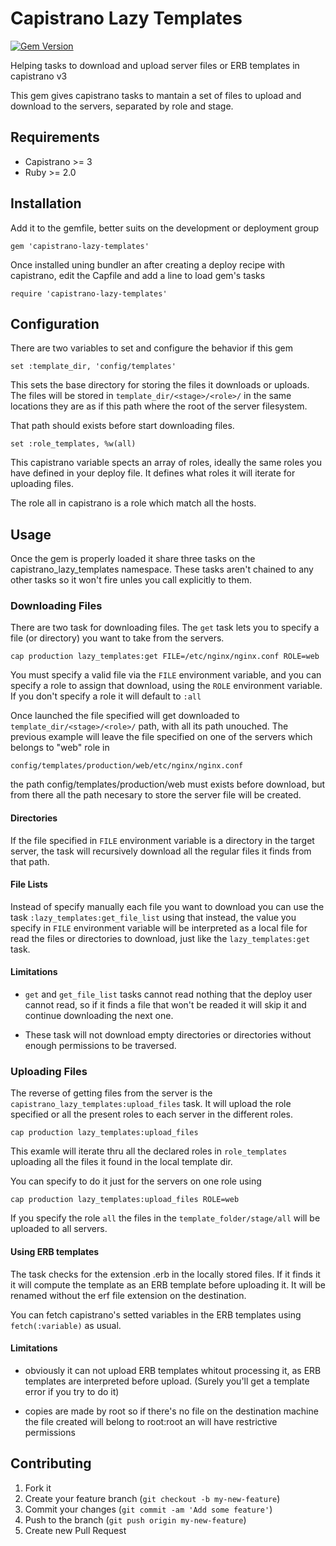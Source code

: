 # Capistrano Lazy Templates

[![Gem Version](https://badge.fury.io/rb/capistrano-lazy-templates.svg)](http://badge.fury.io/rb/capistrano-lazy-templates)

Helping tasks to download and upload server files or ERB templates in capistrano  v3

This gem gives capistrano tasks to mantain a set of files to upload and download to the servers, separated by role and stage.

## Requirements

- Capistrano >= 3
- Ruby >= 2.0

## Installation

Add it to the gemfile, better suits on the development or deployment group

    gem 'capistrano-lazy-templates'

Once installed uning bundler an after creating a deploy recipe with capistrano, edit the Capfile and add a line to load gem's tasks

    require 'capistrano-lazy-templates'

## Configuration


There are two variables to set and configure the behavior if this gem

    set :template_dir, 'config/templates'

This sets the base directory for storing the files it downloads or uploads. The files will be stored in `template_dir/<stage>/<role>/` in the same locations they are as if this path where the root of the server filesystem.

That path should exists before start downloading files.

    set :role_templates, %w(all)

This capistrano variable spects an array of roles, ideally the same roles you have defined in your deploy file. It defines what roles it will iterate for uploading files.

The role all in capistrano is a role which match all the hosts.

## Usage

Once the gem is properly loaded it share three tasks on the capistrano_lazy_templates namespace. These tasks aren't chained to any other tasks so it won't fire unles you call explicitly to them.

### Downloading Files

There are two task for downloading files. The `get` task lets you to specify a file (or directory) you want to take from the servers. 

    cap production lazy_templates:get FILE=/etc/nginx/nginx.conf ROLE=web

You must specify a valid file via the `FILE` environment variable, and you can specify a role to assign that download, using the `ROLE` environment variable. If you don't specify a role it will default to `:all`

Once launched the file specified will get downloaded to `template_dir/<stage>/<role>/` path, with all its path unouched. The previous example will leave the file specified on one of the servers which belongs to "web" role in

    config/templates/production/web/etc/nginx/nginx.conf

the path config/templates/production/web must exists before download, but from there all the path necesary to store the server file will be created.

#### Directories

If the file specified in `FILE` environment variable is a directory in the target server, the task will recursively download all the regular files it finds from that path. 

#### File Lists

Instead of specify manually each file you want to download you can use the task `:lazy_templates:get_file_list` using that instead, the value you specify in `FILE` environment variable will be interpreted as a local file for read the files or directories to download, just like the `lazy_templates:get` task.

#### Limitations

- `get` and `get_file_list` tasks cannot read nothing that the deploy user cannot read, so if it finds a file that won't be readed it will skip it and continue downloading the next one. 

- These task will not download empty directories or directories without enough permissions to be traversed.

### Uploading Files

The reverse of getting files from the server is the `capistrano_lazy_templates:upload_files` task. It will upload the role specified or all the present roles to each server in the different roles.

    cap production lazy_templates:upload_files

This examle will iterate thru all the declared roles in `role_templates` uploading all the files it found in the local template dir. 

You can specify to do it just for the servers on one role using 

    cap production lazy_templates:upload_files ROLE=web

If you specify the role `all` the files in the `template_folder/stage/all` will be uploaded to all servers.

#### Using ERB templates

The task checks for the extension .erb in the locally stored files. If it finds it it will compute the template as an ERB template before uploading it. It will be renamed without the erf file extension on the destination.

You can fetch capistrano's setted variables in the ERB templates using `fetch(:variable)` as usual.

#### Limitations

- obviously it can not upload ERB templates whitout processing it, as ERB templates are interpreted before upload. (Surely you'll get a template error if you try to do it)

- copies are made by root so if there's no file on the destination machine the file created will belong to root:root an will have restrictive permissions

## Contributing

1. Fork it
2. Create your feature branch (`git checkout -b my-new-feature`)
3. Commit your changes (`git commit -am 'Add some feature'`)
4. Push to the branch (`git push origin my-new-feature`)
5. Create new Pull Request

